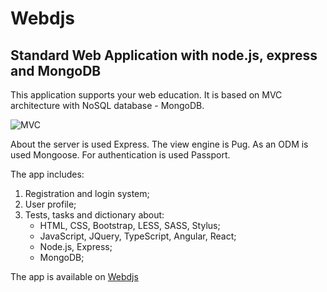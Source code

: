 # Webdjs
## Standard Web Application with node.js, express and  MongoDB

This application supports your web education. It is based on MVC architecture with NoSQL database - MongoDB.

![MVC](https://www.codeproject.com/KB/aspnet/528117/16.JPG "MVC")

About the server is used Express. 
The view engine is Pug. 
As an ODM is used Mongoose. 
For authentication is used Passport.

The app includes:
 1. Registration and login system;
 2. User profile;
 3. Tests, tasks and dictionary about:
    + HTML, CSS, Bootstrap, LESS, SASS, Stylus;
    + JavaScript, JQuery, TypeScript, Angular, React;
    + Node.js, Express;
    + MongoDB;
    
The app is available on [Webdjs](https://webdjs.herokuapp.com/ "Webdjs")
